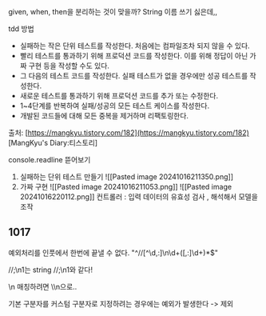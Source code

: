 given, when, then을 분리하는 것이 맞을까?
String 이름 쓰기 싫은데,,

tdd 방법
- 실패하는 작은 단위 테스트를 작성한다. 처음에는 컴파일조차 되지 않을 수 있다.
- 빨리 테스트를 통과하기 위해 프로덕션 코드를 작성한다. 이를 위해 정답이 아닌 가짜 구현 등을 작성할 수도 있다.
- 그 다음의 테스트 코드를 작성한다. 실패 테스트가 없을 경우에만 성공 테스트를 작성한다.
- 새로운 테스트를 통과하기 위해 프로덕션 코드를 추가 또는 수정한다.
- 1~4단계를 반복하여 실패/성공의 모든 테스트 케이스를 작성한다.
- 개발된 코드들에 대해 모든 중복을 제거하며 리팩토링한다.

출처: [https://mangkyu.tistory.com/182](https://mangkyu.tistory.com/182) [MangKyu's Diary:티스토리]

console.readline 뜯어보기
1. 실패하는 단위 테스트 만들기
![[Pasted image 20241016211350.png]]
2. 가짜 구현
![[Pasted image 20241016211053.png]]
![[Pasted image 20241016220112.png]]
컨트롤러 : 입력 데이터의 유효성 검사 , 해석해서 모델을 조작



## 1017
예외처리를 인풋에서 한번에 끝낼 수 없다.
"^//[^\\d,:]\\n\\d+([,:]\\d+)*$"


//;\n1는 string //;\\n1와 같다!

\n 매칭하려면 \\\\n으로..


기본 구분자를 커스텀 구분자로 지정하려는 경우에는 예외가 발생한다 -> 제외